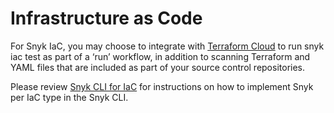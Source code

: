 # Infrastructure as Code

For Snyk IaC, you may choose to integrate with [Terraform Cloud](../../../integrate-with-snyk/snyk-ci-cd-integrations/terraform-cloud-integration-for-snyk-iac-using-run-tasks/how-to-use-the-terraform-cloud-integration-for-iac.md) to run snyk iac test as part of a ‘run’ workflow, in addition to scanning Terraform and YAML files that are included as part of your source control repositories.

Please review [Snyk CLI for IaC](../../../snyk-cli/scan-and-maintain-projects-using-the-cli/snyk-cli-for-iac/) for instructions on how to implement Snyk per IaC type in the Snyk CLI.

